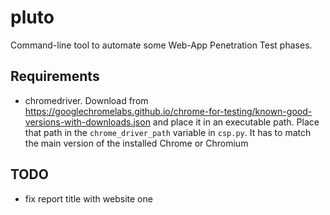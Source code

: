 # pluto

Command-line tool to automate some Web-App Penetration Test phases. 

## Requirements

- chromedriver. Download from https://googlechromelabs.github.io/chrome-for-testing/known-good-versions-with-downloads.json and place it in an executable path. Place that path in the `chrome_driver_path` variable in `csp.py`. It has to match the main version of the installed Chrome or Chromium 

## TODO

- fix report title with website one